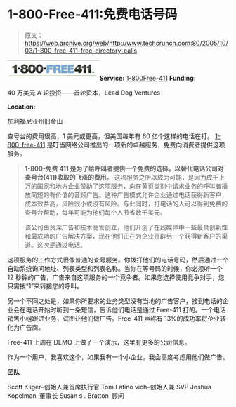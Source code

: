 # 1-800-Free-411:免费电话号码

> 原文：<https://web.archive.org/web/http://www.techcrunch.com:80/2005/10/03/1-800-free-411-free-directory-calls>

![1-800-Free-411](img/d5daf17a0ccd0d2fc9842e0e799089b7.png)**Service:** [1-800Free-411](https://web.archive.org/web/20230307060726/http://www.free411.com/) **Funding:**

40 万美元 A 轮投资——首轮资本，Lead Dog Ventures

**Location:**

加利福尼亚州旧金山

查号台的费用很高，1 美元或更高，但美国每年有 60 亿个这样的电话在打。 [1-800-free-411](https://web.archive.org/web/20230307060726/http://www.free411.com/index.htm) 是叮当网络公司推出的一项新的卓越服务，免费向消费者提供这项服务。

> **1-800-免费 411 是为了给呼叫者提供一个免费的选择，以替代电话公司对查号台(411)收取的飞涨的费用。** 
> 这项服务之所以成为可能，是因为成千上万的国家和地方企业赞助了这项服务，向在黄页类别中请求业务的呼叫者播放简短的有价值的音频广告。这种广告模式允许企业通过电话获得新客户，成本效益高，风险很小或没有风险。与此同时，打电话的人可以得到免费的查号台帮助，每年可能为他们每个人节省数千美元。
> 
> 该公司由资深广告和技术高管创立，他们开创了在线媒体中一些最具创新性和最成功的广告解决方案，现在他们正在为企业开辟另一个获得新客户的渠道。这次是通过电话。

这项服务的工作方式很像普通的查号服务。你拨打他们的电话号码，然后通过一个自动系统询问地址、列表类型和列表名称。当你在等号码的时候，你必须听一个 12 秒钟的广告，广告来自这项服务的一个竞争者。如果您选择使用竞争对手，您只需拨“1”来转接您的呼叫。

另一个不同之处是，如果你所要求的业务类型没有当地的广告客户，接到电话的企业会在电话开始时听到一条短信，告诉他们电话是通过 Free-411 打的。一个电话销售小组跟进业务，试图让他们做广告。Free-411 声称有 13%的成功率将企业转化为广告商。

Free-411 上周在 DEMO 上做了一个演示，这里有更多的公司信息。

作为一个用户，我喜欢这个，如果我有一个小企业，我会高度考虑用他们做广告。

**团队**

Scott Kliger–创始人兼首席执行官
Tom Latino vich–创始人兼 SVP
Joshua Kopelman–董事长
Susan s . Bratton–顾问